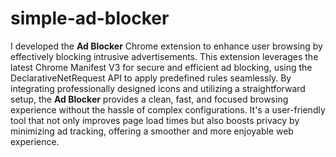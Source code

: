 # simple-ad-blocker
I developed the **Ad Blocker** Chrome extension to enhance user browsing by effectively blocking intrusive advertisements. This extension leverages the latest Chrome Manifest V3 for secure and efficient ad blocking, using the DeclarativeNetRequest API to apply predefined rules seamlessly. By integrating professionally designed icons and utilizing a straightforward setup, the **Ad Blocker** provides a clean, fast, and focused browsing experience without the hassle of complex configurations. It's a user-friendly tool that not only improves page load times but also boosts privacy by minimizing ad tracking, offering a smoother and more enjoyable web experience.
